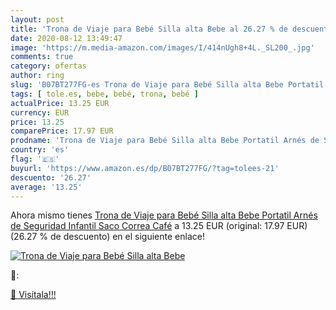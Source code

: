 ```yaml
---
layout: post
title: 'Trona de Viaje para Bebé Silla alta Bebe al 26.27 % de descuento'
date: 2020-08-12 13:49:47
image: 'https://m.media-amazon.com/images/I/414nUgh8+4L._SL200_.jpg'
comments: true
category: ofertas
author: ring
slug: 'B07BT277FG-es Trona de Viaje para Bebé Silla alta Bebe Portatil Arnés de...'
tags: [ tole.es, bebe, bebé, trona, bebé ]
actualPrice: 13.25 EUR
currency: EUR
price: 13.25
comparePrice: 17.97 EUR
prodname: 'Trona de Viaje para Bebé Silla alta Bebe Portatil Arnés de Seguridad Infantil Saco Correa Café'
country: 'es'
flag: '🇪🇸'
buyurl: 'https://www.amazon.es/dp/B07BT277FG/?tag=tolees-21'
descuento: '26.27'
average: '13.25'
---
```


Ahora mismo tienes [Trona de Viaje para Bebé Silla alta Bebe Portatil Arnés de Seguridad Infantil Saco Correa Café](https://www.amazon.es/dp/B07BT277FG/?tag=tolees-21) a 13.25 EUR (original: 17.97 EUR) (26.27 %  de descuento) en el siguiente enlace!

[![Trona de Viaje para Bebé Silla alta Bebe](https://m.media-amazon.com/images/I/414nUgh8+4L._SL200_.jpg)](https://www.amazon.es/dp/B07BT277FG/?tag=tolees-21)

🔎:


[🛒 Visítala!!!](https://www.amazon.es/dp/B07BT277FG/?tag=tolees-21)
